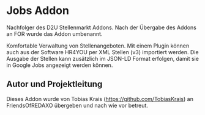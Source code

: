# Jobs Addon

Nachfolger des D2U Stellenmarkt Addons. Nach der Übergabe des Addons an FOR wurde das Addon umbenannt.

Komfortable Verwaltung von Stellenangeboten. Mit einem Plugin können auch aus der Software HR4YOU per XML Stellen (v3) importiert werden. Die Ausgabe der Stellen kann zusätzlich im JSON-LD Format erfolgen, damit sie in Google Jobs angezeigt werden können.

## Autor und Projektleitung

Dieses Addon wurde von Tobias Krais (<https://github.com/TobiasKrais>) an FriendsOfREDAXO übergeben und nach wie vor betreut.
